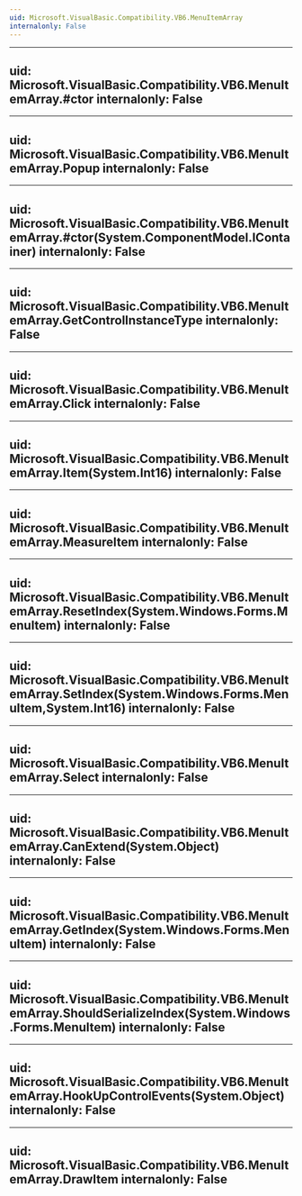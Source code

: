 ```yaml
---
uid: Microsoft.VisualBasic.Compatibility.VB6.MenuItemArray
internalonly: False
---
```


---
uid: Microsoft.VisualBasic.Compatibility.VB6.MenuItemArray.#ctor
internalonly: False
---

---
uid: Microsoft.VisualBasic.Compatibility.VB6.MenuItemArray.Popup
internalonly: False
---

---
uid: Microsoft.VisualBasic.Compatibility.VB6.MenuItemArray.#ctor(System.ComponentModel.IContainer)
internalonly: False
---

---
uid: Microsoft.VisualBasic.Compatibility.VB6.MenuItemArray.GetControlInstanceType
internalonly: False
---

---
uid: Microsoft.VisualBasic.Compatibility.VB6.MenuItemArray.Click
internalonly: False
---

---
uid: Microsoft.VisualBasic.Compatibility.VB6.MenuItemArray.Item(System.Int16)
internalonly: False
---

---
uid: Microsoft.VisualBasic.Compatibility.VB6.MenuItemArray.MeasureItem
internalonly: False
---

---
uid: Microsoft.VisualBasic.Compatibility.VB6.MenuItemArray.ResetIndex(System.Windows.Forms.MenuItem)
internalonly: False
---

---
uid: Microsoft.VisualBasic.Compatibility.VB6.MenuItemArray.SetIndex(System.Windows.Forms.MenuItem,System.Int16)
internalonly: False
---

---
uid: Microsoft.VisualBasic.Compatibility.VB6.MenuItemArray.Select
internalonly: False
---

---
uid: Microsoft.VisualBasic.Compatibility.VB6.MenuItemArray.CanExtend(System.Object)
internalonly: False
---

---
uid: Microsoft.VisualBasic.Compatibility.VB6.MenuItemArray.GetIndex(System.Windows.Forms.MenuItem)
internalonly: False
---

---
uid: Microsoft.VisualBasic.Compatibility.VB6.MenuItemArray.ShouldSerializeIndex(System.Windows.Forms.MenuItem)
internalonly: False
---

---
uid: Microsoft.VisualBasic.Compatibility.VB6.MenuItemArray.HookUpControlEvents(System.Object)
internalonly: False
---

---
uid: Microsoft.VisualBasic.Compatibility.VB6.MenuItemArray.DrawItem
internalonly: False
---
